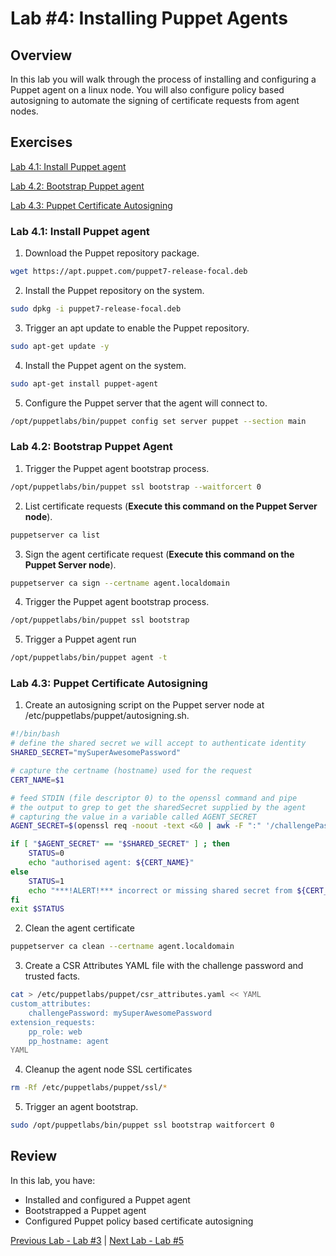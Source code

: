 # Lab #4: Installing Puppet Agents

## Overview

In this lab you will walk through the process of installing and configuring a Puppet agent on a linux node. You will also configure policy based autosigning to automate the signing of certificate requests from agent nodes.

## Exercises

[Lab 4.1: Install Puppet agent](#lab-41-install-puppet-agent)

[Lab 4.2: Bootstrap Puppet agent](#lab-42-bootstrap-puppet-agent)

[Lab 4.3: Puppet Certificate Autosigning](#lab-43-puppet-certificate-autosigning)

### Lab 4.1: Install Puppet agent

1. Download the Puppet repository package.

```bash
wget https://apt.puppet.com/puppet7-release-focal.deb
```

2. Install the Puppet repository on the system.

```bash
sudo dpkg -i puppet7-release-focal.deb
```

3. Trigger an apt update to enable the Puppet repository.

```bash
sudo apt-get update -y
```

4. Install the Puppet agent on the system.

```bash
sudo apt-get install puppet-agent
```

5. Configure the Puppet server that the agent will connect to.

```bash
/opt/puppetlabs/bin/puppet config set server puppet --section main
```

### Lab 4.2: Bootstrap Puppet Agent

1. Trigger the Puppet agent bootstrap process.

```bash
/opt/puppetlabs/bin/puppet ssl bootstrap --waitforcert 0
```

2. List certificate requests (**Execute this command on the Puppet Server node**).

```bash
puppetserver ca list
```

3. Sign the agent certificate request (**Execute this command on the Puppet Server node**).

```bash
puppetserver ca sign --certname agent.localdomain
```

4. Trigger the Puppet agent bootstrap process.

```bash
/opt/puppetlabs/bin/puppet ssl bootstrap
```

5. Trigger a Puppet agent run

```bash
/opt/puppetlabs/bin/puppet agent -t
```

### Lab 4.3: Puppet Certificate Autosigning

1. Create an autosigning script on the Puppet server node at /etc/puppetlabs/puppet/autosigning.sh.

```bash
#!/bin/bash
# define the shared secret we will accept to authenticate identity
SHARED_SECRET="mySuperAwesomePassword"

# capture the certname (hostname) used for the request
CERT_NAME=$1

# feed STDIN (file descriptor 0) to the openssl command and pipe
# the output to grep to get the sharedSecret supplied by the agent
# capturing the value in a variable called AGENT_SECRET
AGENT_SECRET=$(openssl req -noout -text <&0 | awk -F ":" '/challengePassword/ { gsub(/\n$/, "", $2) ; print $2 }')

if [ "$AGENT_SECRET" == "$SHARED_SECRET" ] ; then
    STATUS=0
    echo "authorised agent: ${CERT_NAME}"
else
    STATUS=1
    echo "***!ALERT!*** incorrect or missing shared secret from ${CERT_NAME}"
fi
exit $STATUS
```

2. Clean the agent certificate

```bash
puppetserver ca clean --certname agent.localdomain
```

3. Create a CSR Attributes YAML file with the challenge password and trusted facts.

```bash
cat > /etc/puppetlabs/puppet/csr_attributes.yaml << YAML
custom_attributes:
    challengePassword: mySuperAwesomePassword
extension_requests:
    pp_role: web
    pp_hostname: agent
YAML
```

4. Cleanup the agent node SSL certificates

```bash
rm -Rf /etc/puppetlabs/puppet/ssl/*
``` 

5. Trigger an agent bootstrap.

```bash
sudo /opt/puppetlabs/bin/puppet ssl bootstrap waitforcert 0
```

## Review

In this lab, you have:

+ Installed and configured a Puppet agent
+ Bootstrapped a Puppet agent
+ Configured Puppet policy based certificate autosigning

[Previous Lab - Lab #3](./03-configuring-puppet-server.md)  |  [Next Lab - Lab #5](./05-puppet-code-development.md)
